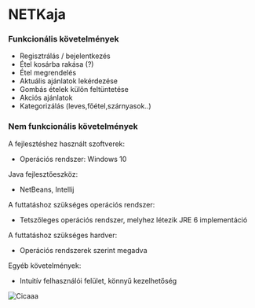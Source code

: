 # NETKaja
### Funkcionális követelmények

* Regisztrálás / bejelentkezés
* Étel kosárba rakása (?)
* Étel megrendelés
* Aktuális ajánlatok lekérdezése
* Gombás ételek külön feltüntetése
* Akciós ajánlatok
* Kategorizálás (leves,főétel,szárnyasok..)

### Nem funkcionális követelmények

A fejlesztéshez használt szoftverek:
* Operációs rendszer: Windows 10

Java fejlesztőeszköz: 
* NetBeans, Intellij

A futtatáshoz szükséges operációs rendszer:
* Tetszőleges operációs rendszer, melyhez létezik JRE 6 implementáció

A futtatáshoz szükséges hardver:
* Operációs rendszerek szerint megadva

Egyéb követelmények:
* Intuitív felhasználói felület, könnyű kezelhetőség

![Cicaaa](http://www.readersdigest.ca/wp-content/uploads/2011/01/4-ways-cheer-up-depressed-cat.jpg)
